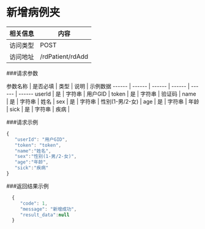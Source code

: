 # 新增病例夹
 相关信息 | 内容
 ------ | ------
 访问类型 | POST
 访问地址 | /rdPatient/rdAdd

###请求参数

 参数名称 | 是否必填 | 类型 | 说明 | 示例数据
 ------ | ------ | ------ | ------ | ------ | ------
 userId | 是 | 字符串 | 用户GID | 
 token | 是 | 字符串 | 验证码 | 
 name | 是 | 字符串 | 姓名 | 
 sex | 是 | 字符串 | 性别(1-男/2-女) | 
 age | 是 | 字符串 | 年龄 | 
 sick | 是 | 字符串 | 疾病 | 

###请求示例
```javascript
{
   "userId": "用户GID",
   "token": "token",
   "name":"姓名",
   "sex":"性别(1-男/2-女)",
   "age":"年龄",
   "sick":"疾病"
}
```

###返回结果示例

```javascript
  {
     "code": 1,
     "message": "新增成功",
     "result_data":null
  }



```
